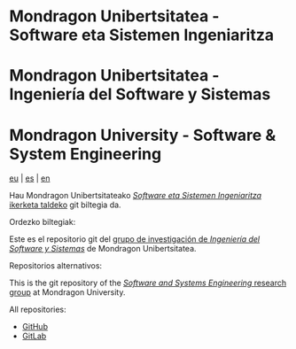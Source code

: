 <!---------------------------->
<!-- multilingual suffix: en, eu, es -->
<!-- no suffix: eu -->
<!---------------------------->
<!-- Multilingual readme using: https://pypi.org/project/mmg/ -->
<!-- command to convert: mmg *.base.md -->
<!-- [eu] -->
# Mondragon Unibertsitatea - Software eta Sistemen Ingeniaritza

<!-- [es] -->
# Mondragon Unibertsitatea - Ingeniería del Software y Sistemas

<!-- [en] -->
# Mondragon University - Software & System Engineering

<!-- [common] -->
[eu](./README.md) | [es](./README.es.md) | [en](./README.en.md)

<!-- [eu] -->
Hau Mondragon Unibertsitateako [*Software eta Sistemen Ingeniaritza* ikerketa taldeko](https://www.mondragon.edu/eu/ikerketa-transferentzia/ingeniaritza-teknologia/ikerketa-transferentzia-taldeak/-/mu-inv-mapping/grupo/ingenieria-del-sw-y-sistemas) git biltegia da.

Ordezko biltegiak:

<!-- [es] -->
Este es el repositorio git del [grupo de investigación de *Ingeniería del Software y Sistemas*](https://www.mondragon.edu/es/investigacion/ingenieria-tecnologia/grupos-investigacion-transferencia/-/mu-inv-mapping/grupo/ingenieria-del-sw-y-sistemas) de Mondragon Unibertsitatea.

Repositorios alternativos:

<!-- [en] -->
This is the git repository of the [*Software and Systems Engineering* research group](https://www.mondragon.edu/en/research-transfer/engineering-technology/research-and-transfer-groups/-/mu-inv-mapping/grupo/ingenieria-del-sw-y-sistemas) at Mondragon University.

All repositories:

<!-- [common] -->
- [GitHub](https://github.com/mu-sse)
- [GitLab](https://gitlab.com/mu-sse)
